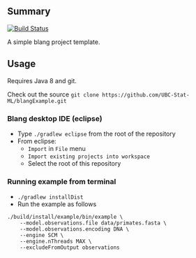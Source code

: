 Summary
-------

[![Build Status](https://travis-ci.org/UBC-Stat-ML/blangExample.png?branch=master)](https://travis-ci.org/UBC-Stat-ML/blangExample)

A simple blang project template. 

Usage
-----

Requires Java 8 and git.

Check out the source ``git clone https://github.com/UBC-Stat-ML/blangExample.git``

### Blang desktop IDE (eclipse)


- Type ``./gradlew eclipse`` from the root of the repository
- From eclipse:
  - ``Import`` in ``File`` menu
  - ``Import existing projects into workspace``
  - Select the root of this repository


### Running example from terminal

- ``./gradlew installDist``
- Run the example as follows

```
./build/install/example/bin/example \
    --model.observations.file data/primates.fasta \
    --model.observations.encoding DNA \
    --engine SCM \
    --engine.nThreads MAX \
    --excludeFromOutput observations
```